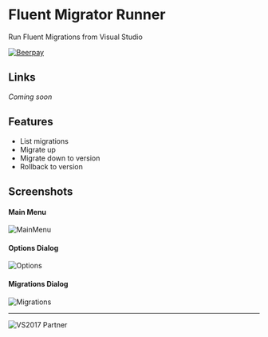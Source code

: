 # Fluent Migrator Runner
Run Fluent Migrations from Visual Studio

[![Beerpay](https://img.shields.io/beerpay/sboulema/FluentMigratorRunner.svg?style=flat)](https://beerpay.io/sboulema/FluentMigratorRunner)

## Links
*Coming soon*

## Features
- List migrations
- Migrate up
- Migrate down to version
- Rollback to version

## Screenshots

#### Main Menu
![MainMenu](https://i.imgur.com/FB0pjkG.png)

#### Options Dialog
![Options](https://i.imgur.com/xSEgMIL.png)

#### Migrations Dialog
![Migrations](https://i.imgur.com/6y07lne.png)

---

![VS2017 Partner](http://i.imgur.com/wlgwRF1.png)
